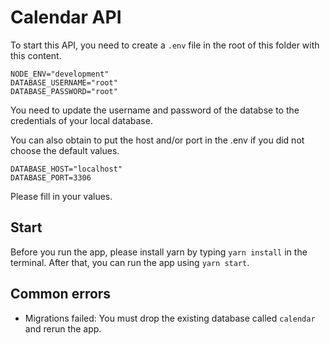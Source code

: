 # Calendar API

To start this API, you need to create a `.env` file in the root of this folder with this content.

```
NODE_ENV="development"
DATABASE_USERNAME="root"
DATABASE_PASSWORD="root"
```

You need to update the username and password of the databse to the credentials of your local database.

You can also obtain to put the host and/or port in the .env if you did not choose the default values.

```
DATABASE_HOST="localhost"
DATABASE_PORT=3306
```

Please fill in your values.

## Start

Before you run the app, please install yarn by typing `yarn install` in the terminal.
After that, you can run the app using `yarn start`.

## Common errors

- Migrations failed: You must drop the existing database called `calendar` and rerun the app.
